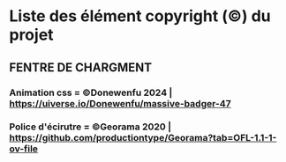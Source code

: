 # Liste des élément copyright (©) du projet

## FENTRE DE CHARGMENT 
### Animation css = ©Donewenfu 2024 | https://uiverse.io/Donewenfu/massive-badger-47
### Police d'écirutre = ©Georama 2020 | https://github.com/productiontype/Georama?tab=OFL-1.1-1-ov-file

